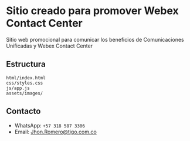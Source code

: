 # Sitio creado para promover Webex Contact Center

Sitio web promocional para comunicar los beneficios de Comunicaciones Unificadas y Webex Contact Center

## Estructura
```
html/index.html
css/styles.css
js/app.js
assets/images/
```

## Contacto
- WhatsApp: `+57 318 587 3306`
- Email: Jhon.Romero@tigo.com.co
